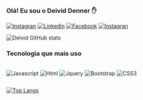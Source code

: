 ### Olá! Eu sou o Deivid Denner  ✋


[![Instagran](	https://img.shields.io/badge/Instagram-E4405F?style=for-the-badge&logo=instagram&logoColor=white)](https://www.instagram.com/deividenner/)
[![Linkedin](https://img.shields.io/badge/LinkedIn-0077B5?style=for-the-badge&logo=linkedin&logoColor=white)](https://www.linkedin.com/in/deivid-denner-a00396152/)
[![Facebook](https://img.shields.io/badge/Facebook-1877F2?style=for-the-badge&logo=facebook&logoColor=white)](https://www.facebook.com/Deividenner)
[![Instagran](https://img.shields.io/badge/YouTube-FF0000?style=for-the-badge&logo=youtube&logoColor=white)](https://www.youtube.com/channel/UCbveeATwQJNm30Lycn4Ul6w)

![Deivid GitHub stats](https://github-readme-stats.vercel.app/api?username=deividenner&show_icons=true&theme=tokyonight)

### Tecnologia que mais uso

<div style= "display: inline_block"><br>
   
   <img alt="Javascript" src="https://img.shields.io/badge/JavaScript-323330?style=for-the-badge&logo=javascript&logoColor=F7DF1E" href=""/>
   <img alt="Html" src="https://img.shields.io/badge/HTML5-E34F26?style=for-the-badge&logo=html5&logoColor=white" href=""/>
   <img alt="Jquery" src="https://img.shields.io/badge/jQuery-0769AD?style=for-the-badge&logo=jquery&logoColor=white" href=""/>
   <img alt="Bootstrap" src="https://img.shields.io/badge/Bootstrap-563D7C?style=for-the-badge&logo=bootstrap&logoColor=white" href=""/>
   <img alt="CSS3" src="https://img.shields.io/badge/CSS3-1572B6?style=for-the-badge&logo=css3&logoColor=white" href=""/>

   <img alt="" src="" href=""/><br>

   [![Top Langs](https://github-readme-stats.vercel.app/api/top-langs/?username=deividenner&layout=compact)](https://github.com/anuraghazra/github-readme-stats)
